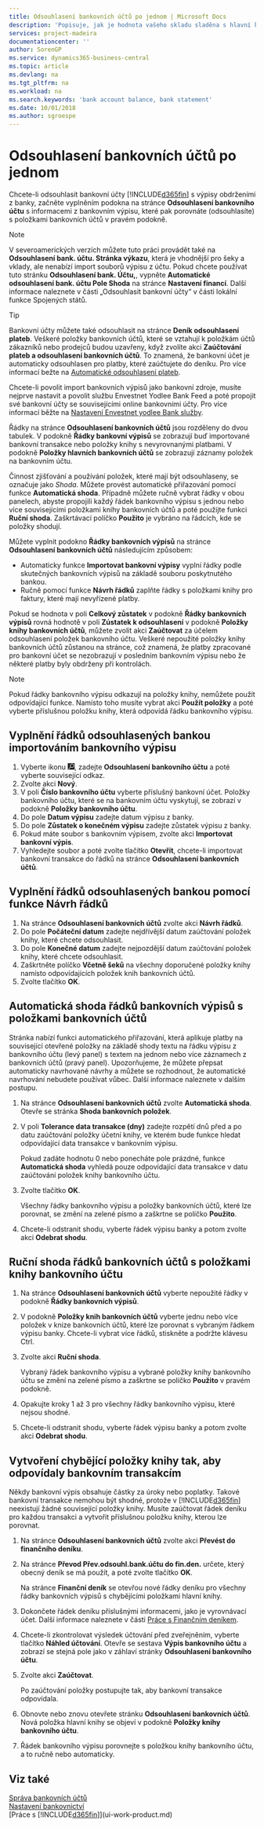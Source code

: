 ```yaml
---
title: Odsouhlasení bankovních účtů po jednom | Microsoft Docs
description: 'Popisuje, jak je hodnota vašeho skladu sladěna s hlavní knihou.'
services: project-madeira
documentationcenter: ''
author: SorenGP
ms.service: dynamics365-business-central
ms.topic: article
ms.devlang: na
ms.tgt_pltfrm: na
ms.workload: na
ms.search.keywords: 'bank account balance, bank statement'
ms.date: 10/01/2018
ms.author: sgroespe
---
```

# <a name="reconcile-bank-accounts-separately"></a>Odsouhlasení bankovních účtů po jednom
Chcete-li odsouhlasit bankovní účty [!INCLUDE[d365fin](includes/d365fin_md.md)] s výpisy obdrženími z banky, začněte vyplněním podokna na stránce **Odsouhlasení bankovního účtu** s informacemi z bankovním výpisu, které pak porovnáte (odsouhlasíte) s položkami bankovních účtů v pravém podokně.

> [!NOTE]  
> V severoamerických verzích můžete tuto práci provádět také na **Odsouhlasení bank. účtu. Stránka výkazu**, která je vhodnější pro šeky a vklady, ale nenabízí import souborů výpisu z účtu. Pokud chcete používat tuto stránku **Odsouhlasení bank. Účtu,**, vypněte **Automatické odsouhlasení bank. účtu Pole Shoda** na stránce **Nastavení financí**. Další informace naleznete v části „Odsouhlasit bankovní účty“ v části lokální funkce Spojených států.

> [!TIP]  
> Bankovní účty můžete také odsouhlasit na stránce **Deník odsouhlasení plateb**. Veškeré položky bankovních účtů, které se vztahují k položkám účtů zákazníků nebo prodejců budou uzavřeny, když zvolíte akci **Zaúčtování plateb a odsouhlasení bankovních účtů**. To znamená, že bankovní účet je automaticky odsouhlasen pro platby, které zaúčtujete do deníku. Pro více informací bežte na [Automatické odsouhlasení plateb](receivables-how-reconcile-payments-auto-application.md).

Chcete-li povolit import bankovních výpisů jako bankovní zdroje, musíte nejprve nastavit a povolit službu Envestnet Yodlee Bank Feed a poté propojit své bankovní účty se souvisejícími online bankovními účty. Pro více informací běžte na [Nastavení Envestnet  yodlee Bank služby](bank-how-setup-bank-statement-service.md).

Řádky na stránce **Odsouhlasení bankovních účtů** jsou rozděleny do dvou tabulek. V podokně **Řádky bankovní výpisů** se zobrazují buď importované bankovní transakce nebo položky knihy s nevyrovnanými platbami. V podokně **Položky hlavních bankovních účtů** se zobrazují záznamy položek na bankovním účtu.

Činnost zjišťování a používání položek, které mají být odsouhlaseny, se označuje jako *Shoda*. Můžete provést automatické přiřazování pomocí funkce **Automatická shoda**. Případně můžete ručně vybrat řádky v obou panelech, abyste propojili každý řádek bankovního výpisu s jednou nebo více souvisejícími položkami knihy bankovních účtů a poté použijte funkci **Ruční shoda**. Zaškrtávací políčko **Použito** je vybráno na řádcích, kde se položky shodují.

Můžete vyplnit podokno **Řádky bankovních výpisů** na stránce **Odsouhlasení bankovních účtů** následujícím způsobem:

* Automaticky funkce **Importovat bankovní výpisy** vyplní řádky podle skutečných bankovních výpisů na základě souboru poskytnutého bankou.
* Ručně pomocí funkce **Návrh řádků** zaplňte řádky s položkami knihy pro faktury, které mají nevyřízené platby.

Pokud se hodnota v poli **Celkový zůstatek** v podokně **Řádky bankovních výpisů** rovná hodnotě v poli **Zústatek k odsouhlasení** v podokně **Položky knihy bankovních účtů**, můžete zvolit akci **Zaúčtovat** za účelem odsouhlasení položek bankovního účtu. Veškeré nepoužité položky knihy bankovních účtů zůstanou na stránce, což znamená, že platby zpracované pro bankovní účet se nezobrazují v posledním bankovním výpisu nebo že některé platby byly obdrženy při kontrolách.

> [!NOTE]  
>   Pokud řádky bankovního výpisu odkazují na položky knihy, nemůžete použít odpovídající funkce. Namísto toho musíte vybrat akci **Použít položky** a poté vyberte příslušnou položku knihy, která odpovídá řádku bankovního výpisu.

## <a name="to-fill-bank-reconciliation-lines-by-importing-a-bank-statement"></a>Vyplnění řádků odsouhlasených bankou importováním bankovního výpisu
1. Vyberte ikonu ![Žárovky, která otevře funkci Řekněte mi](media/ui-search/search_small.png "Řekněte mi, co chcete dělat"), zadejte **Odsouhlasení bankovního účtu** a poté vyberte související odkaz.
2. Zvolte akci **Nový**.
3. V poli **Číslo bankovního účtu** vyberte příslušný bankovní účet. Položky bankovního účtu, které se na bankovním účtu vyskytují, se zobrazí v podokně **Položky bankovního účtu**.
4. Do pole **Datum výpisu** zadejte datum výpisu z banky.
5. Do pole **Zůstatek o konečném výpisu** zadejte zůstatek výpisu z banky.
6. Pokud máte soubor s bankovním výpisem, zvolte akci **Importovat bankovní výpis**.
7. Vyhledejte soubor a poté zvolte tlačítko **Otevřít**, chcete-li importovat bankovní transakce do řádků na stránce **Odsouhlasení bankovních účtů**.

## <a name="to-fill-bank-reconciliation-lines-with-the-suggest-lines-function"></a>Vyplnění řádků odsouhlasených bankou pomocí funkce Návrh řádků
1. Na stránce **Odsouhlasení bankovních účtů** zvolte akci **Návrh řádků**.
2. Do pole **Počáteční datum** zadejte nejdřívější datum zaúčtování položek knihy, které chcete odsouhlasit.
3. Do pole **Konečné datum** zadejte nejpozdější datum zaúčtování položek knihy, které chcete odsouhlasit.
4. Zaškrtněte políčko **Včetně šeků** na všechny doporučené položky knihy namísto odpovídajících položek knih bankovních účtů.
5. Zvolte tlačítko **OK**.

## <a name="to-match-bank-statement-lines-with-bank-account-ledger-entries-automatically"></a>Automatická shoda řádků bankovních výpisů s položkami bankovních účtů
Stránka nabízí funkci automatického přiřazování, která aplikuje platby na související otevřené položky na základě shody textu na řádku výpisu z bankovního účtu (levý panel) s textem na jednom nebo více záznamech z bankovních účtů (pravý panel). Upozorňujeme, že můžete přepsat automaticky navrhované návrhy a můžete se rozhodnout, že automatické navrhování nebudete používat vůbec. Další informace naleznete v dalším postupu.

1. Na stránce **Odsouhlasení bankovních účtů** zvolte **Automatická shoda**. Otevře se stránka **Shoda bankovních položek**.
2. V poli **Tolerance data transakce (dny)** zadejte rozpětí dnů před a po datu zaúčtování položky účetní knihy, ve kterém bude funkce hledat odpovídající data transakce v bankovním výpisu.

    Pokud zadáte hodnotu 0 nebo ponecháte pole prázdné, funkce **Automatická shoda** vyhledá pouze odpovídající data transakce v datu zaúčtování položek knihy bankovního účtu.
3. Zvolte tlačítko **OK**.

    Všechny řádky bankovního výpisu a položky bankovních účtů, které lze porovnat, se změní na zelené písmo a zaškrtne se políčko **Použito**.
4. Chcete-li odstranit shodu, vyberte řádek výpisu banky a potom zvolte akci **Odebrat shodu**.

## <a name="to-match-bank-statement-lines-with-bank-account-ledger-entries-manually"></a>Ruční shoda řádků bankovních účtů s položkami knihy bankovního účtu
1. Na stránce **Odsouhlasení bankovních účtů** vyberte nepoužité řádky v podokně **Řádky bankovních výpisů**.
2. V podokně **Položky knih bankovních účtů** vyberte jednu nebo více položek v knize bankovních účtů, které lze porovnat s vybraným řádkem výpisu banky. Chcete-li vybrat více řádků, stiskněte a podržte klávesu Ctrl.
3. Zvolte akci **Ruční shoda**.

    Vybraný řádek bankovního výpisu a vybrané položky knihy bankovního účtu se změní na zelené písmo a zaškrtne se políčko **Použito** v pravém podokně.
4. Opakujte kroky 1 až 3 pro všechny řádky bankovního výpisu, které nejsou shodné.
5. Chcete-li odstranit shodu, vyberte řádek výpisu banky a potom zvolte akci **Odebrat shodu**.

## <a name="to-create-missing-ledger-entries-to-match-bank-transactions-with"></a>Vytvoření chybějící položky knihy tak, aby odpovídaly bankovním transakcím
Někdy bankovní výpis obsahuje částky za úroky nebo poplatky. Takové bankovní transakce nemohou být shodné, protože v [!INCLUDE[d365fin](includes/d365fin_md.md)] neexistují žádné související položky knihy. Musíte zaúčtovat řádek deníku pro každou transakci a vytvořit příslušnou položku knihy, kterou lze porovnat.

1. Na stránce **Odsouhlasení bankovních účtů** zvolte akci **Převést do finančního deníku**.  
2. Na stránce **Převod Přev.odsouhl.bank.účtu  do fin.den.** určete, který obecný deník se má použít, a poté zvolte tlačítko **OK**.

    Na stránce **Finanční deník** se otevřou nové řádky deníku pro všechny řádky bankovních výpisů s chybějícími položkami hlavní knihy.
3. Dokončete řádek deníku příslušnými informacemi, jako je vyrovnávací účet. Další informace naleznete v části [Práce s Finančním deníkem](ui-work-general-journals.md).  
4. Chcete-li zkontrolovat výsledek účtování před zveřejněním, vyberte tlačítko **Náhled účtování**. Otevře se sestava **Výpis bankovního účtu** a zobrazí se stejná pole jako v záhlaví stránky **Odsouhlasení bankovního účtu**.
4. Zvolte akci **Zaúčtovat**.

    Po zaúčtování položky postupujte tak, aby bankovní transakce odpovídala.
5. Obnovte nebo znovu otevřete stránku **Odsouhlasení bankovních účtů**. Nová položka hlavní knihy se objeví v podokně **Položky knihy bankovního účtu**.
6. Řádek bankovního výpisu porovnejte s položkou knihy bankovního účtu, a to ručně nebo automaticky.

## <a name="see-also"></a>Viz také
[Správa bankovních účtů](bank-manage-bank-accounts.md)  
[Nastavení bankovnictví](bank-setup-banking.md)  
[Práce s [!INCLUDE[d365fin](includes/d365fin_md.md)]](ui-work-product.md)
